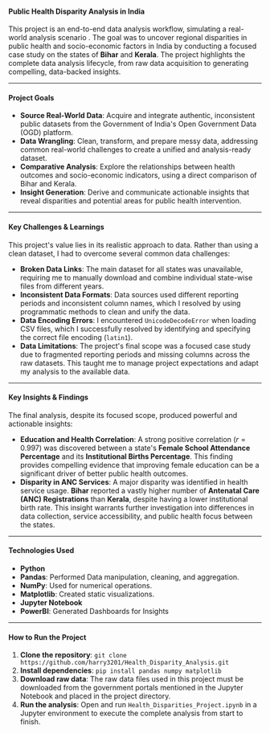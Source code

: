 #### **Public Health Disparity Analysis in India**
This project is an end-to-end data analysis workflow, simulating a real-world analysis scenario . The goal was to uncover regional disparities in public health and socio-economic factors in India by conducting a focused case study on the states of **Bihar** and **Kerala**. The project highlights the complete data analysis lifecycle, from raw data acquisition to generating compelling, data-backed insights.

---

#### **Project Goals**
* **Source Real-World Data**: Acquire and integrate authentic, inconsistent public datasets from the Government of India's Open Government Data (OGD) platform.
* **Data Wrangling**: Clean, transform, and prepare messy data, addressing common real-world challenges to create a unified and analysis-ready dataset.
* **Comparative Analysis**: Explore the relationships between health outcomes and socio-economic indicators, using a direct comparison of Bihar and Kerala.
* **Insight Generation**: Derive and communicate actionable insights that reveal disparities and potential areas for public health intervention.

---

#### **Key Challenges & Learnings**

This project's value lies in its realistic approach to data. Rather than using a clean dataset, I had to overcome several common data challenges:

* **Broken Data Links**: The main dataset for all states was unavailable, requiring me to manually download and combine individual state-wise files from different years.
* **Inconsistent Data Formats**: Data sources used different reporting periods and inconsistent column names, which I resolved by using programmatic methods to clean and unify the data.
* **Data Encoding Errors**: I encountered `UnicodeDecodeError` when loading CSV files, which I successfully resolved by identifying and specifying the correct file encoding (`latin1`).
* **Data Limitations**: The project's final scope was a focused case study due to fragmented reporting periods and missing columns across the raw datasets. This taught me to manage project expectations and adapt my analysis to the available data.

---

#### **Key Insights & Findings**

The final analysis, despite its focused scope, produced powerful and actionable insights:

-   **Education and Health Correlation**: A strong positive correlation ($r = 0.997$) was discovered between a state's **Female School Attendance Percentage** and its **Institutional Births Percentage**. This finding provides compelling evidence that improving female education can be a significant driver of better public health outcomes.
-   **Disparity in ANC Services**: A major disparity was identified in health service usage. **Bihar** reported a vastly higher number of **Antenatal Care (ANC) Registrations** than **Kerala**, despite having a lower institutional birth rate. This insight warrants further investigation into differences in data collection, service accessibility, and public health focus between the states.

---

#### **Technologies Used**
* **Python**
* **Pandas**: Performed Data manipulation, cleaning, and aggregation.
* **NumPy**: Used for numerical operations.
* **Matplotlib**: Created static visualizations.
* **Jupyter Notebook**
* **PowerBI**: Generated Dashboards for Insights 

---

#### **How to Run the Project**

1.  **Clone the repository**:
    `git clone https://github.com/harry3201/Health_Disparity_Analysis.git`
2.  **Install dependencies**:
    `pip install pandas numpy matplotlib`
3.  **Download raw data**: The raw data files used in this project must be downloaded from the government portals mentioned in the Jupyter Notebook and placed in the project directory.
4.  **Run the analysis**: Open and run `Health_Disparities_Project.ipynb` in a Jupyter environment to execute the complete analysis from start to finish.
